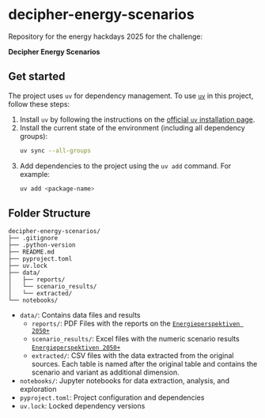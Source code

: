 # decipher-energy-scenarios
Repository for the energy hackdays 2025 for the challenge: 

**Decipher Energy Scenarios**


## Get started

The project uses `uv` for dependency management. To use [`uv`](https://docs.astral.sh/uv/) 
in this project, follow these steps:

1. Install `uv` by following the instructions on the [official `uv` installation page](https://docs.astral.sh/uv/getting-started/).
2. Install the current state of the environment (including all dependency groups):
   ```bash
   uv sync --all-groups
   ```
3. Add dependencies to the project using the `uv add` command. For example:
   ```bash
   uv add <package-name>
   ```

## Folder Structure

```
decipher-energy-scenarios/
├── .gitignore
├── .python-version
├── README.md
├── pyproject.toml
├── uv.lock
├── data/
│   ├── reports/
│   └── scenario_results/
│   └── extracted/
└── notebooks/
```

- `data/`: Contains data files and results
  - `reports/`: PDF Files with the reports on the [`Energieperspektiven 2050+`](https://www.bfe.admin.ch/bfe/de/home/politik/energieperspektiven-2050-plus.html)
  - `scenario_results/`: Excel files with the numeric scenario results [`Energieperspektiven 2050+`](https://www.bfe.admin.ch/bfe/de/home/politik/energieperspektiven-2050-plus.html)
  - `extracted/`: CSV files with the data extracted from the original sources. Each table is named after the original table and contains the scenario and variant as additional dimension.
- `notebooks/`: Jupyter notebooks for data extraction, analysis, and exploration
- `pyproject.toml`: Project configuration and dependencies
- `uv.lock`: Locked dependency versions
